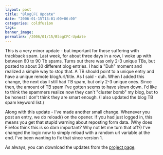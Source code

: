 ```yaml
---
layout: post
title: "BlogCFC Update"
date: "2006-01-15T13:01:00+06:00"
categories: coldfusion 
tags: 
banner_image: 
permalink: /2006/01/15/BlogCFC-Update
---
```


This is a very minor update - but important for those suffering with trackback spam. Last week, for about three days in a row, I woke up with between 60 to 90 Tb spams. Turns out there was only 2-3 unique TBs, but posted to about 30 different blog entries. I had a "Duh" moment and realized a simple way to stop that. A TB should point to a unique entry and have a unique remote blog/url/title. As I said - duh. When I added this change, the next day I still had TB spam, but only 2-3 unique ones. Since then, the amount of TB spam I've gotten seems to have slown down. I'd like to think the spammers realize now they can't "cluster bomb" my blog, but to be honest I don't think they are smart enough. (I also updated the blog TB spam keyword list.)

Along with this update - I've made another small change. Whenever you post an entry, we do reload() on the opener. If you had just logged in, this means you get that stupid warning about reposting form data. (Why does Firefox think this is so darn important? Why not let me turn that off?) I've changed the logic now to simply reload with a random url variable at the end. I've been wanting to fix that since version 1. 

As always, you can download the updates from the <a href="http://ray.camdenfamily.com/projects/blogcfc">project page</a>.